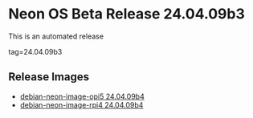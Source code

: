 # Neon OS Beta Release 24.04.09b3
This is an automated release

tag=24.04.09b3

## Release Images
- [debian-neon-image-opi5 24.04.09b4](https://2222.us/app/files/neon_images/core/opi5/dev/debian-neon-image-opi5_2024-04-09_19_46.img.xz)
- [debian-neon-image-rpi4 24.04.09b4](https://2222.us/app/files/neon_images/core/rpi4/dev/debian-neon-image-rpi4_2024-04-09_19_46.img.xz)
